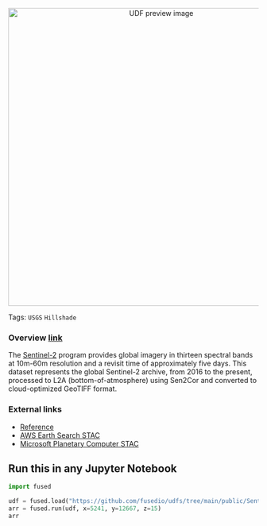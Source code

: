 <!--fused:preview-->
<p align="center"><img src="https://fused-magic.s3.us-west-2.amazonaws.com/thumbnails/udfs-staging/Sentinel_Tile_Example.png" width="600" alt="UDF preview image"></p>

<!--fused:tags-->
Tags: `USGS` `Hillshade`

<!--fused:readme-->

### Overview [link](https://planetarycomputer.microsoft.com/dataset/sentinel-2-l2a)
The [Sentinel-2](https://sentinel.esa.int/web/sentinel/missions/sentinel-2) program provides global imagery in thirteen spectral bands at 10m-60m resolution and a revisit time of approximately five days. This dataset represents the global Sentinel-2 archive, from 2016 to the present, processed to L2A (bottom-of-atmosphere) using Sen2Cor and converted to cloud-optimized GeoTIFF format.

### External links
* [Reference](https://planetarycomputer.microsoft.com/dataset/sentinel-2-l2a)
* [AWS Earth Search STAC](https://earth-search.aws.element84.com/v1/collections/sentinel-2-l2a)
* [Microsoft Planetary Computer STAC](https://planetarycomputer.microsoft.com/api/stac/v1/collections/sentinel-2-l2a)

## Run this in any Jupyter Notebook

```python
import fused

udf = fused.load("https://github.com/fusedio/udfs/tree/main/public/Sentinel_Tile_Example")
arr = fused.run(udf, x=5241, y=12667, z=15)
arr
```
